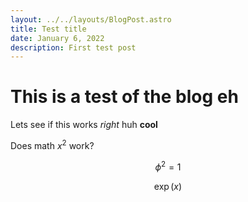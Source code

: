 ```yaml
---
layout: ../../layouts/BlogPost.astro
title: Test title
date: January 6, 2022
description: First test post
---
```


# This is a test of the blog eh

Lets see if this works *right* huh **cool**

Does math $x^2$ work?

$$
\phi^2 = 1
$$


$$
\exp (x)
$$
